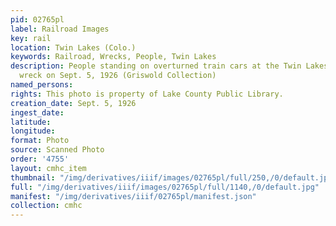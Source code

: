 ```yaml
---
pid: 02765pl
label: Railroad Images
key: rail
location: Twin Lakes (Colo.)
keywords: Railroad, Wrecks, People, Twin Lakes
description: People standing on overturned train cars at the Twin Lakes Junction train
  wreck on Sept. 5, 1926 (Griswold Collection)
named_persons: 
rights: This photo is property of Lake County Public Library.
creation_date: Sept. 5, 1926
ingest_date: 
latitude: 
longitude: 
format: Photo
source: Scanned Photo
order: '4755'
layout: cmhc_item
thumbnail: "/img/derivatives/iiif/images/02765pl/full/250,/0/default.jpg"
full: "/img/derivatives/iiif/images/02765pl/full/1140,/0/default.jpg"
manifest: "/img/derivatives/iiif/02765pl/manifest.json"
collection: cmhc
---
```

